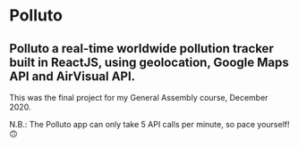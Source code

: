 # Polluto

## Polluto a real-time worldwide pollution tracker built in ReactJS, using geolocation, Google Maps API and AirVisual API.

This was the final project for my General Assembly course, December 2020.

N.B.: The Polluto app can only take 5 API calls per minute, so pace yourself! 🙃

